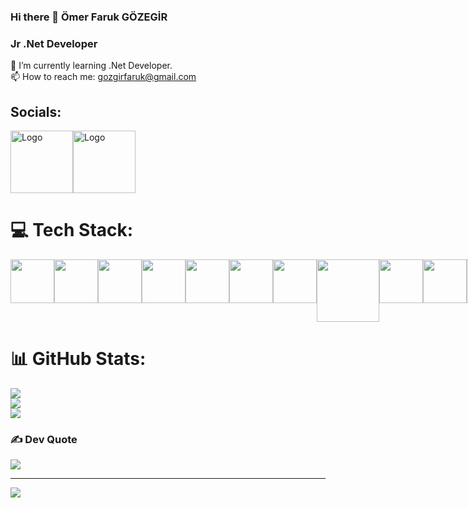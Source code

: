 ### Hi there 👋 Ömer Faruk GÖZEGİR

### Jr .Net Developer
🌱 I’m currently learning .Net Developer.
<br>
📫 How to reach me: gozgirfaruk@gmail.com

## Socials:
<div style="display: flex; gap: 10;">
  <a href="https://www.linkedin.com/in/gozgirfaruk/">
    <img src="https://cdn.pixabay.com/photo/2017/11/10/05/05/linkedin-2935407_1280.png" alt="Logo" width="100" height="100">
  </a> <span></span>
  <a href="https://www.instagram.com/gozgirfaruk/">
    <img src="https://cdn.pixabay.com/photo/2017/11/10/05/04/instagram-2935404_1280.png" alt="Logo" width="100" height="100">
  </a>
</div>




# 💻 Tech Stack:
<div style="display: flex; gap: 10;">
<img src="https://cdn.worldvectorlogo.com/logos/c--4.svg" width="70" height="70">
<img src="https://upload.wikimedia.org/wikipedia/commons/e/ee/.NET_Core_Logo.svg" width="70" height="70">
<img src="https://www.svgrepo.com/show/303229/microsoft-sql-server-logo.svg" width="70" height="70">
<img src="https://www.svgrepo.com/show/303251/mysql-logo.svg" width="70" height="70">
<img src="https://www.svgrepo.com/show/439268/postgresql.svg" width="70" height="70">
<img src="https://www.svgrepo.com/show/452228/html-5.svg" width="70" height="70">
<img src="https://www.svgrepo.com/show/452045/js.svg" width="70" height="70">
<img src="https://www.svgrepo.com/show/448271/azure-devops.svg" width="100" height="100">
<img src="https://www.svgrepo.com/show/452210/git.svg" width="70" height="70">
<img src="https://camo.githubusercontent.com/7756f4d96fbae10fad3ffb32fe76b870f037f5d3c77050786ff2d70b7c25d26c/68747470733a2f2f646f63732e6d6963726f736f66742e636f6d2f73762d73652f617a7572652f6d656469612f696e6465782f617a7572652d7369676e616c722e737667" width="70" height="70">
<img src="https://www.svgrepo.com/show/373845/mongo.svg" width="70" height="70">
</div>



# 📊 GitHub Stats:
![](https://github-readme-stats.vercel.app/api?username=gozgirfaruk&theme=tokyonight&hide_border=true&include_all_commits=true&count_private=false)<br/>
![](https://github-readme-streak-stats.herokuapp.com/?user=gozgirfaruk&theme=tokyonight&hide_border=true)<br/>
![](https://github-readme-stats.vercel.app/api/top-langs/?username=gozgirfaruk&theme=tokyonight&hide_border=true&include_all_commits=true&count_private=false&layout=compact)

### ✍️ Dev Quote
![](https://quotes-github-readme.vercel.app/api?type=horizontal&theme=tokyonight)

---
[![](https://visitcount.itsvg.in/api?id=gozgirfaruk&icon=0&color=0)](https://visitcount.itsvg.in)

<!-- Proudly created with GPRM ( https://gprm.itsvg.in ) -->
